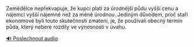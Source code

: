 
Zemědělce nepřekvapuje, že kupci platí za úrodnější půdu vyšší cenu a nájemci vyšší nájemné než za méně úrodnou. Jediným důvodem, proč staří ekonomové byli touto skutečností zmateni, je, že používali obecný termín půda, který nebere rozdíly ve výnosnosti v úvahu.

[🔊 Poslechnout audio](/data/7-paragraphs/audio/chapter_116/para_006-Zemdlce-nepekvapuje-e-kupci-plat-za-rodnj.mp3)
